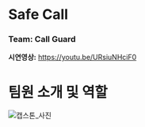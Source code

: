 # Safe Call

<H3>Team: Call Guard </H3>

**시연영상:** https://youtu.be/URsiuNHciF0

# 팀원 소개 및 역할
![캡스톤_사진](https://github.com/user-attachments/assets/b0082010-ff58-4edf-a3bd-73992b486228)
